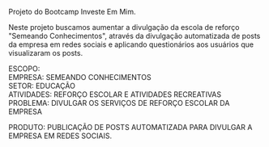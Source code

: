 Projeto do Bootcamp Investe Em Mim.

Neste projeto buscamos aumentar a divulgação da escola de reforço "Semeando Conhecimentos", através da divulgação automatizada de posts da empresa em redes sociais e aplicando questionários aos usuários que visualizaram os posts.

ESCOPO:</br>
EMPRESA: SEMEANDO CONHECIMENTOS</br>
SETOR: EDUCAÇÃO</br>
ATIVIDADES: REFORÇO ESCOLAR E ATIVIDADES RECREATIVAS</br>
PROBLEMA: DIVULGAR OS SERVIÇOS DE REFORÇO ESCOLAR DA EMPRESA</br>

PRODUTO: 
PUBLICAÇÃO DE POSTS AUTOMATIZADA PARA DIVULGAR A EMPRESA EM REDES SOCIAIS.
